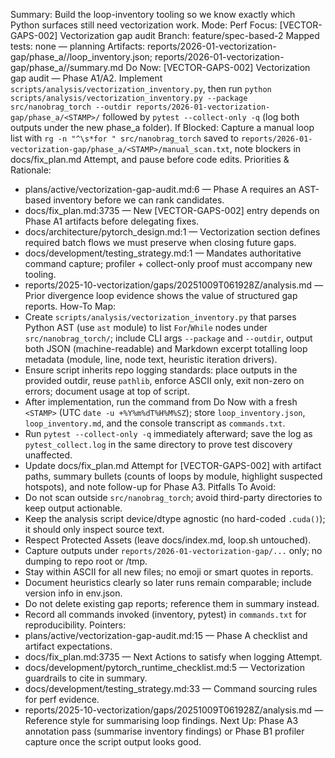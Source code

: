 Summary: Build the loop-inventory tooling so we know exactly which Python surfaces still need vectorization work.
Mode: Perf
Focus: [VECTOR-GAPS-002] Vectorization gap audit
Branch: feature/spec-based-2
Mapped tests: none — planning
Artifacts: reports/2026-01-vectorization-gap/phase_a/<STAMP>/loop_inventory.json; reports/2026-01-vectorization-gap/phase_a/<STAMP>/summary.md
Do Now: [VECTOR-GAPS-002] Vectorization gap audit — Phase A1/A2. Implement `scripts/analysis/vectorization_inventory.py`, then run `python scripts/analysis/vectorization_inventory.py --package src/nanobrag_torch --outdir reports/2026-01-vectorization-gap/phase_a/<STAMP>/` followed by `pytest --collect-only -q` (log both outputs under the new phase_a folder).
If Blocked: Capture a manual loop list with `rg -n "^\s*for " src/nanobrag_torch` saved to `reports/2026-01-vectorization-gap/phase_a/<STAMP>/manual_scan.txt`, note blockers in docs/fix_plan.md Attempt, and pause before code edits.
Priorities & Rationale:
- plans/active/vectorization-gap-audit.md:6 — Phase A requires an AST-based inventory before we can rank candidates.
- docs/fix_plan.md:3735 — New [VECTOR-GAPS-002] entry depends on Phase A1 artifacts before delegating fixes.
- docs/architecture/pytorch_design.md:1 — Vectorization section defines required batch flows we must preserve when closing future gaps.
- docs/development/testing_strategy.md:1 — Mandates authoritative command capture; profiler + collect-only proof must accompany new tooling.
- reports/2025-10-vectorization/gaps/20251009T061928Z/analysis.md — Prior divergence loop evidence shows the value of structured gap reports.
How-To Map:
- Create `scripts/analysis/vectorization_inventory.py` that parses Python AST (use `ast` module) to list `For`/`While` nodes under `src/nanobrag_torch/`; include CLI args `--package` and `--outdir`, output both JSON (machine-readable) and Markdown excerpt totalling loop metadata (module, line, node text, heuristic iteration drivers).
- Ensure script inherits repo logging standards: place outputs in the provided outdir, reuse `pathlib`, enforce ASCII only, exit non-zero on errors; document usage at top of script.
- After implementation, run the command from Do Now with a fresh `<STAMP>` (UTC `date -u +%Y%m%dT%H%M%SZ`); store `loop_inventory.json`, `loop_inventory.md`, and the console transcript as `commands.txt`.
- Run `pytest --collect-only -q` immediately afterward; save the log as `pytest_collect.log` in the same directory to prove test discovery unaffected.
- Update docs/fix_plan.md Attempt for [VECTOR-GAPS-002] with artifact paths, summary bullets (counts of loops by module, highlight suspected hotspots), and note follow-up for Phase A3.
Pitfalls To Avoid:
- Do not scan outside `src/nanobrag_torch`; avoid third-party directories to keep output actionable.
- Keep the analysis script device/dtype agnostic (no hard-coded `.cuda()`); it should only inspect source text.
- Respect Protected Assets (leave docs/index.md, loop.sh untouched).
- Capture outputs under `reports/2026-01-vectorization-gap/...` only; no dumping to repo root or /tmp.
- Stay within ASCII for all new files; no emoji or smart quotes in reports.
- Document heuristics clearly so later runs remain comparable; include version info in env.json.
- Do not delete existing gap reports; reference them in summary instead.
- Record all commands invoked (inventory, pytest) in `commands.txt` for reproducibility.
Pointers:
- plans/active/vectorization-gap-audit.md:15 — Phase A checklist and artifact expectations.
- docs/fix_plan.md:3735 — Next Actions to satisfy when logging Attempt.
- docs/development/pytorch_runtime_checklist.md:5 — Vectorization guardrails to cite in summary.
- docs/development/testing_strategy.md:33 — Command sourcing rules for perf evidence.
- reports/2025-10-vectorization/gaps/20251009T061928Z/analysis.md — Reference style for summarising loop findings.
Next Up: Phase A3 annotation pass (summarise inventory findings) or Phase B1 profiler capture once the script output looks good.
